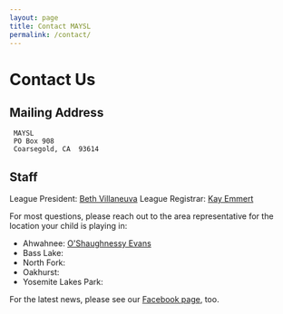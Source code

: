 ```yaml
---
layout: page
title: Contact MAYSL
permalink: /contact/
---
```


# Contact Us

## Mailing Address

     MAYSL
     PO Box 908
     Coarsegold, CA  93614

## Staff

League President: [Beth Villaneuva](weespotoftea@gmail.com)
League Registrar: [Kay Emmert](kayemmert@yahoo.com)

For most questions, please reach out to the area representative
for the location your child is playing in:

* Ahwahnee: [O'Shaughnessy Evans](shaug-maysl@wumpus.org)
* Bass Lake:
* North Fork:
* Oakhurst:
* Yosemite Lakes Park:

For the latest news, please see our
[Facebook page](https://www.facebook.com/mountainyouthsoccer/), too.
